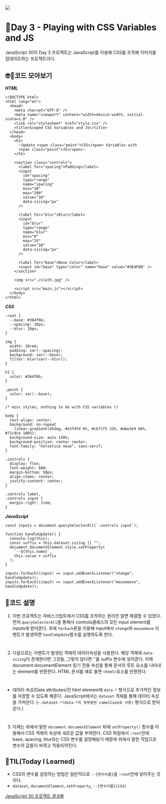 ![](https://javascript30.com/images/JS3-social-share.png)

# 📖Day 3 - Playing with CSS Variables and JS

JavaScript 30의 Day 3 프로젝트는 JavaScript를 이용해 CSS를 조작해 이미지를 업데이트하는 프로젝트이다.

## 🤓📄코드 모아보기

_**HTML**_

```
<!DOCTYPE html>
<html lang="en">
  <head>
    <meta charset="UTF-8" />
    <meta name="viewport" content="width=device-width, initial-scale=1.0" />
    <link rel="stylesheet" href="style.css" />
    <title>Scoped CSS Variables and JS</title>
  </head>
  <body>
    <h1>
      ✨Update <span class="point">CSS</span> Variables with
      <span class="point">JS</span>✨
    </h1>

    <section class="controls">
      <label for="spacing">Padding</label>
      <input
        id="spacing"
        type="range"
        name="spacing"
        min="10"
        max="200"
        value="10"
        data-sizing="px"
      />

      <label for="blur">Blur</label>
      <input
        id="blur"
        type="range"
        name="blur"
        min="0"
        max="25"
        value="10"
        data-sizing="px"
      />

      <label for="base">Base Color</label>
      <input id="base" type="color" name="base" value="#364F6B" />
    </section>

    <img src="./sloth.jpg" />

    <script src="main.js"></script>
  </body>
</html>
```

_**CSS**_

```
:root {
  --base: #364f6b;
  --spacing: 10px;
  --blur: 10px;
}

img {
  width: 20rem;
  padding: var(--spacing);
  background: var(--base);
  filter: blur(var(--blur));
}

h1 {
  color: #364f6b;
}

.point {
  color: var(--base);
}

/* misc styles, nothing to do with CSS variables */

body {
  text-align: center;
  background: no-repeat
    linear-gradient(45deg, #e3fdfd 0%, #cbf1f5 33%, #a6e3e9 66%, #71c9ce 100%);
  background-size: auto 150%;
  background-position: center center;
  font-family: "helvetica neue", sans-serif;
}

.controls {
  display: flex;
  font-weight: 600;
  margin-bottom: 50px;
  align-items: center;
  justify-content: center;
}

.controls label,
.controls input {
  margin-right: 1rem;
}
```

_**JavaScript**_

```
const inputs = document.querySelectorAll(`.controls input`);

function handleUpdate() {
  console.log(this);
  const suffix = this.dataset.sizing || "";
  document.documentElement.style.setProperty(
    `--${this.name}`,
    this.value + suffix
  );
}

inputs.forEach((input) => input.addEventListener("change", handleUpdate));
inputs.forEach((input) => input.addEventListener("mousemove", handleUpdate));
```

## 🔎코드 설명

1.  이번 프로젝트는 자바스크립트에서 CSS를 조작하는 원리만 알면 해결할 수 있었다. 먼저 `querySelectorAll`을 통해서 controls클래스의 모든 input element를 inputs에 받아준다. 후에 `forEach`문을 이용해 input에서 `change`와 `mousemove` 이벤트가 발생하면 `handleUpdate`함수를 실행하도록 한다.

#

2.  다음으로는 이벤트가 발생된 객체의 데이터속성을 사용한다. 해당 객체에 `data-sizing`이 존재한다면 그것을, 그렇지 않다면 ''를 suffix 변수에 넣어준다. 이제 document.documentElement 읽기 전용 속성을 통해 문서의 루트 요소를 나타내는 element를 반환한다. HTML 문서를 예로 들면 `<html>`요소를 반환한다.

#

- 데이터 속성(Data attributes)란 html element에 `data-*` 형식으로 추가적인 정보를 저장할 수 있도록 해준다. JavaScript에서는 `dataset` 객체를 통해 데이터 속성을 가져온다. (`~.dataset.*(data-*의 뒷부분만 camelCase로 사용)` 형식으로 받아온다.)

#

3.  이제는 위에서 말한 `document.documentElement` 뒤에 `setProperty()` 함수를 이용해서 CSS 객체의 속성에 새로운 값을 부여한다. CSS 파일에서 `:root`안에 base, spacing, blur라는 CSS 변수를 설정해놨기 때문에 위에서 말한 작업으로 변수의 값들이 바뀌고 적용되어진다.

## 🚀TIL(Today I Learned)

- CSS의 변수를 설정하는 방법은 일반적으로 `--{변수이름}`을 `:root`안에 넣어주는 것이다.
- `dataset`, `documentElement`, `setProperty`, `--{변수이름}(CSS)`

[JavaScript 30 프로젝트 결과물](https://mjn9ine.github.io/javascript-30days/)
